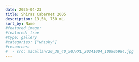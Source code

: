 ```yaml
---
date: 2025-04-23
title: Shiraz Cabernet 2005
description: 13,5%, 750 mL.
sort_by: Name
#featured_image: 
#featured: true
#type: gallery
#categories: ["whisky"]
#resources:
#  - src: macallan/20_30_40_50/PXL_20241004_100905984.jpg
---
```

